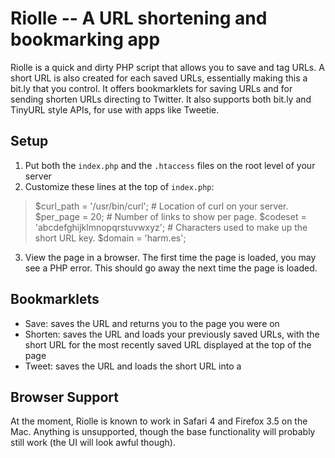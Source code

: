 Riolle -- A URL shortening and bookmarking app
==============================================

Riolle is a quick and dirty PHP script that allows you to save and tag URLs. A short URL is also created for each saved URLs, essentially making this a bit.ly that you control. It offers bookmarklets for saving URLs and for sending shorten URLs directing to Twitter. It also supports both bit.ly and TinyURL style APIs, for use with apps like Tweetie.

Setup
-----

1. Put both the `index.php` and the `.htaccess` files on the root level of your server
2. Customize these lines at the top of `index.php`:

>	$curl_path = '/usr/bin/curl';			# Location of curl on your server.
>	$per_page = 20;					# Number of links to show per page.
>	$codeset = 'abcdefghijklmnopqrstuvwxyz';	# Characters used to make up the short URL key.
>	$domain = 'harm.es';

3. View the page in a browser. The first time the page is loaded, you may see a PHP error. This should go away the next time the page is loaded.

Bookmarklets
------------

* Save: saves the URL and returns you to the page you were on
* Shorten: saves the URL and loads your previously saved URLs, with the short URL for the most recently saved URL displayed at the top of the page
* Tweet: saves the URL and loads the short URL into a 

Browser Support
---------------

At the moment, Riolle is known to work in Safari 4 and Firefox 3.5 on the Mac. Anything is unsupported, though the base functionality will probably still work (the UI will look awful though).
